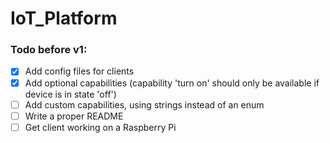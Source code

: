 # IoT_Platform
### Todo before v1:
- [X] Add config files for clients
- [X] Add optional capabilities (capability 'turn on' should only be available if device is in state 'off')
- [ ] Add custom capabilities, using strings instead of an enum
- [ ] Write a proper README
- [ ] Get client working on a Raspberry Pi
